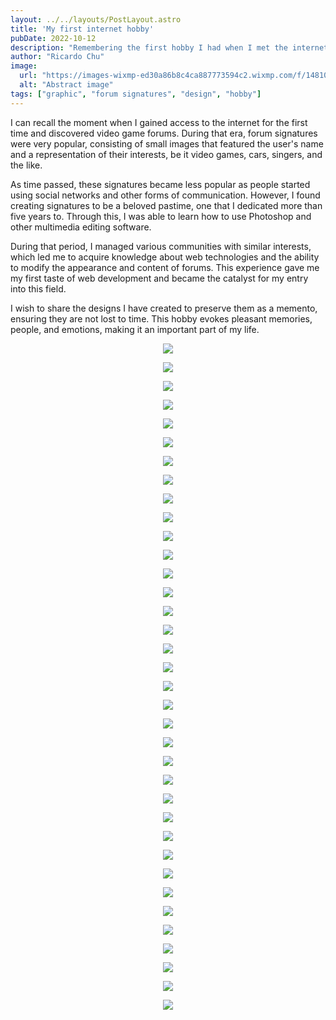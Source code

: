 ```yaml
---
layout: ../../layouts/PostLayout.astro
title: 'My first internet hobby'
pubDate: 2022-10-12
description: "Remembering the first hobby I had when I met the internet."
author: "Ricardo Chu"
image:
  url: "https://images-wixmp-ed30a86b8c4ca887773594c2.wixmp.com/f/14810fb1-f8b3-4adf-92c0-f15c7376d99c/dfv47d2-b74089e6-1c15-4383-a83e-ca7e45a85118.png/v1/fill/w_1192,h_670,q_70,strp/141__5__by_kypexfly_dfv47d2-pre.jpg?token=eyJ0eXAiOiJKV1QiLCJhbGciOiJIUzI1NiJ9.eyJzdWIiOiJ1cm46YXBwOjdlMGQxODg5ODIyNjQzNzNhNWYwZDQxNWVhMGQyNmUwIiwiaXNzIjoidXJuOmFwcDo3ZTBkMTg4OTgyMjY0MzczYTVmMGQ0MTVlYTBkMjZlMCIsIm9iaiI6W1t7ImhlaWdodCI6Ijw9NzIwIiwicGF0aCI6IlwvZlwvMTQ4MTBmYjEtZjhiMy00YWRmLTkyYzAtZjE1YzczNzZkOTljXC9kZnY0N2QyLWI3NDA4OWU2LTFjMTUtNDM4My1hODNlLWNhN2U0NWE4NTExOC5wbmciLCJ3aWR0aCI6Ijw9MTI4MCJ9XV0sImF1ZCI6WyJ1cm46c2VydmljZTppbWFnZS5vcGVyYXRpb25zIl19.l9QB10Zk6TBym_BBM6pv3qHkTtYRcRW2LZuEqVhhq28"
  alt: "Abstract image"
tags: ["graphic", "forum signatures", "design", "hobby"]
---
```


I can recall the moment when I gained access to the internet for the first time and discovered video game forums. During that era, forum signatures were very popular, consisting of small images that featured the user's name and a representation of their interests, be it video games, cars, singers, and the like.

As time passed, these signatures became less popular as people started using social networks and other forms of communication. However, I found creating signatures to be a beloved pastime, one that I dedicated more than five years to. Through this, I was able to learn how to use Photoshop and other multimedia editing software.

During that period, I managed various communities with similar interests, which led me to acquire knowledge about web technologies and the ability to modify the appearance and content of forums. This experience gave me my first taste of web development and became the catalyst for my entry into this field.

I wish to share the designs I have created to preserve them as a memento, ensuring they are not lost to time. This hobby evokes pleasant memories, people, and emotions, making it an important part of my life.

<center>

![](https://wixmp-ed30a86b8c4ca887773594c2.wixmp.com/f/14810fb1-f8b3-4adf-92c0-f15c7376d99c/d8mafhr-1f2f6472-8c72-433d-9e8f-27ee172b12d2.png?token=eyJ0eXAiOiJKV1QiLCJhbGciOiJIUzI1NiJ9.eyJzdWIiOiJ1cm46YXBwOjdlMGQxODg5ODIyNjQzNzNhNWYwZDQxNWVhMGQyNmUwIiwiaXNzIjoidXJuOmFwcDo3ZTBkMTg4OTgyMjY0MzczYTVmMGQ0MTVlYTBkMjZlMCIsImV4cCI6MTY4MjIxMjk4OCwiaWF0IjoxNjgyMTkxMzc4LCJqdGkiOiI2NDQ0MzQxY2JkZWQ1Iiwib2JqIjpbW3sicGF0aCI6IlwvZlwvMTQ4MTBmYjEtZjhiMy00YWRmLTkyYzAtZjE1YzczNzZkOTljXC9kOG1hZmhyLTFmMmY2NDcyLThjNzItNDMzZC05ZThmLTI3ZWUxNzJiMTJkMi5wbmcifV1dLCJhdWQiOlsidXJuOnNlcnZpY2U6ZmlsZS5kb3dubG9hZCJdfQ.WljfzWdLANoOZAIzy-Pe2OCqumDwBMK-N79ghvpnKXw)

![](https://images-wixmp-ed30a86b8c4ca887773594c2.wixmp.com/f/14810fb1-f8b3-4adf-92c0-f15c7376d99c/da6qo9n-0dab1366-9f40-478c-aca2-0e508feb8426.png?token=eyJ0eXAiOiJKV1QiLCJhbGciOiJIUzI1NiJ9.eyJzdWIiOiJ1cm46YXBwOjdlMGQxODg5ODIyNjQzNzNhNWYwZDQxNWVhMGQyNmUwIiwiaXNzIjoidXJuOmFwcDo3ZTBkMTg4OTgyMjY0MzczYTVmMGQ0MTVlYTBkMjZlMCIsIm9iaiI6W1t7InBhdGgiOiJcL2ZcLzE0ODEwZmIxLWY4YjMtNGFkZi05MmMwLWYxNWM3Mzc2ZDk5Y1wvZGE2cW85bi0wZGFiMTM2Ni05ZjQwLTQ3OGMtYWNhMi0wZTUwOGZlYjg0MjYucG5nIn1dXSwiYXVkIjpbInVybjpzZXJ2aWNlOmZpbGUuZG93bmxvYWQiXX0.dJZxO-mqB1kx2JC2GuyG3JlH65AzacH9LThB9jksC-Q)

![](https://images-wixmp-ed30a86b8c4ca887773594c2.wixmp.com/f/14810fb1-f8b3-4adf-92c0-f15c7376d99c/dd2szyq-a9a6a1dc-35f0-4439-bdf0-0f2f7c166c31.png?token=eyJ0eXAiOiJKV1QiLCJhbGciOiJIUzI1NiJ9.eyJzdWIiOiJ1cm46YXBwOjdlMGQxODg5ODIyNjQzNzNhNWYwZDQxNWVhMGQyNmUwIiwiaXNzIjoidXJuOmFwcDo3ZTBkMTg4OTgyMjY0MzczYTVmMGQ0MTVlYTBkMjZlMCIsIm9iaiI6W1t7InBhdGgiOiJcL2ZcLzE0ODEwZmIxLWY4YjMtNGFkZi05MmMwLWYxNWM3Mzc2ZDk5Y1wvZGQyc3p5cS1hOWE2YTFkYy0zNWYwLTQ0MzktYmRmMC0wZjJmN2MxNjZjMzEucG5nIn1dXSwiYXVkIjpbInVybjpzZXJ2aWNlOmZpbGUuZG93bmxvYWQiXX0.8wgrSplZaMt02ldnLTHP38D6XQn72QU9-5Ur_Xns4Kw)

![](https://images-wixmp-ed30a86b8c4ca887773594c2.wixmp.com/f/14810fb1-f8b3-4adf-92c0-f15c7376d99c/dac0i1d-5b7cc300-630b-47a3-838e-37e3daa4f780.png?token=eyJ0eXAiOiJKV1QiLCJhbGciOiJIUzI1NiJ9.eyJzdWIiOiJ1cm46YXBwOjdlMGQxODg5ODIyNjQzNzNhNWYwZDQxNWVhMGQyNmUwIiwiaXNzIjoidXJuOmFwcDo3ZTBkMTg4OTgyMjY0MzczYTVmMGQ0MTVlYTBkMjZlMCIsIm9iaiI6W1t7InBhdGgiOiJcL2ZcLzE0ODEwZmIxLWY4YjMtNGFkZi05MmMwLWYxNWM3Mzc2ZDk5Y1wvZGFjMGkxZC01YjdjYzMwMC02MzBiLTQ3YTMtODM4ZS0zN2UzZGFhNGY3ODAucG5nIn1dXSwiYXVkIjpbInVybjpzZXJ2aWNlOmZpbGUuZG93bmxvYWQiXX0.GS5g8IQwoCZrJN8vGeDUgxk4G6phuh3FdjULAYv-gpo)

![](https://images-wixmp-ed30a86b8c4ca887773594c2.wixmp.com/f/14810fb1-f8b3-4adf-92c0-f15c7376d99c/da6qn5s-e475dde1-f3d1-411b-85ae-efa54f1e3fd3.png?token=eyJ0eXAiOiJKV1QiLCJhbGciOiJIUzI1NiJ9.eyJzdWIiOiJ1cm46YXBwOjdlMGQxODg5ODIyNjQzNzNhNWYwZDQxNWVhMGQyNmUwIiwiaXNzIjoidXJuOmFwcDo3ZTBkMTg4OTgyMjY0MzczYTVmMGQ0MTVlYTBkMjZlMCIsIm9iaiI6W1t7InBhdGgiOiJcL2ZcLzE0ODEwZmIxLWY4YjMtNGFkZi05MmMwLWYxNWM3Mzc2ZDk5Y1wvZGE2cW41cy1lNDc1ZGRlMS1mM2QxLTQxMWItODVhZS1lZmE1NGYxZTNmZDMucG5nIn1dXSwiYXVkIjpbInVybjpzZXJ2aWNlOmZpbGUuZG93bmxvYWQiXX0.FDg9B4SumKhuQWJGpf7eNCLNei45uBSHXbs8G-Luun4)

![](https://images-wixmp-ed30a86b8c4ca887773594c2.wixmp.com/f/14810fb1-f8b3-4adf-92c0-f15c7376d99c/da4s7yc-edf557d0-9a81-4dac-b36e-f065abe73d7c.png?token=eyJ0eXAiOiJKV1QiLCJhbGciOiJIUzI1NiJ9.eyJzdWIiOiJ1cm46YXBwOjdlMGQxODg5ODIyNjQzNzNhNWYwZDQxNWVhMGQyNmUwIiwiaXNzIjoidXJuOmFwcDo3ZTBkMTg4OTgyMjY0MzczYTVmMGQ0MTVlYTBkMjZlMCIsIm9iaiI6W1t7InBhdGgiOiJcL2ZcLzE0ODEwZmIxLWY4YjMtNGFkZi05MmMwLWYxNWM3Mzc2ZDk5Y1wvZGE0czd5Yy1lZGY1NTdkMC05YTgxLTRkYWMtYjM2ZS1mMDY1YWJlNzNkN2MucG5nIn1dXSwiYXVkIjpbInVybjpzZXJ2aWNlOmZpbGUuZG93bmxvYWQiXX0._F5HVMYUdFx9IvSSVkBx7ZJplpDQZIjL_lV7G9aSlb0)

![](https://images-wixmp-ed30a86b8c4ca887773594c2.wixmp.com/f/14810fb1-f8b3-4adf-92c0-f15c7376d99c/d8h1b02-55d1cae9-0f2a-40ac-b906-1e7f4359e54f.png?token=eyJ0eXAiOiJKV1QiLCJhbGciOiJIUzI1NiJ9.eyJzdWIiOiJ1cm46YXBwOjdlMGQxODg5ODIyNjQzNzNhNWYwZDQxNWVhMGQyNmUwIiwiaXNzIjoidXJuOmFwcDo3ZTBkMTg4OTgyMjY0MzczYTVmMGQ0MTVlYTBkMjZlMCIsIm9iaiI6W1t7InBhdGgiOiJcL2ZcLzE0ODEwZmIxLWY4YjMtNGFkZi05MmMwLWYxNWM3Mzc2ZDk5Y1wvZDhoMWIwMi01NWQxY2FlOS0wZjJhLTQwYWMtYjkwNi0xZTdmNDM1OWU1NGYucG5nIn1dXSwiYXVkIjpbInVybjpzZXJ2aWNlOmZpbGUuZG93bmxvYWQiXX0.iRdbd3DFKf4-oLMadlss2mNBsuxED4Qb8dubfs76sww)

![](https://images-wixmp-ed30a86b8c4ca887773594c2.wixmp.com/f/14810fb1-f8b3-4adf-92c0-f15c7376d99c/d8bi54g-e5b0fbdd-b0b5-411d-954e-ebbdd3af3f9b.png?token=eyJ0eXAiOiJKV1QiLCJhbGciOiJIUzI1NiJ9.eyJzdWIiOiJ1cm46YXBwOjdlMGQxODg5ODIyNjQzNzNhNWYwZDQxNWVhMGQyNmUwIiwiaXNzIjoidXJuOmFwcDo3ZTBkMTg4OTgyMjY0MzczYTVmMGQ0MTVlYTBkMjZlMCIsIm9iaiI6W1t7InBhdGgiOiJcL2ZcLzE0ODEwZmIxLWY4YjMtNGFkZi05MmMwLWYxNWM3Mzc2ZDk5Y1wvZDhiaTU0Zy1lNWIwZmJkZC1iMGI1LTQxMWQtOTU0ZS1lYmJkZDNhZjNmOWIucG5nIn1dXSwiYXVkIjpbInVybjpzZXJ2aWNlOmZpbGUuZG93bmxvYWQiXX0.si3-GJgAOxC4Uaf31Nl9tZQE4xNh67mOE-VNci7V1ZE)

![](https://images-wixmp-ed30a86b8c4ca887773594c2.wixmp.com/f/14810fb1-f8b3-4adf-92c0-f15c7376d99c/d8m853g-ed755d1a-f2e2-4e02-bd0c-f6970da76a38.png?token=eyJ0eXAiOiJKV1QiLCJhbGciOiJIUzI1NiJ9.eyJzdWIiOiJ1cm46YXBwOjdlMGQxODg5ODIyNjQzNzNhNWYwZDQxNWVhMGQyNmUwIiwiaXNzIjoidXJuOmFwcDo3ZTBkMTg4OTgyMjY0MzczYTVmMGQ0MTVlYTBkMjZlMCIsIm9iaiI6W1t7InBhdGgiOiJcL2ZcLzE0ODEwZmIxLWY4YjMtNGFkZi05MmMwLWYxNWM3Mzc2ZDk5Y1wvZDhtODUzZy1lZDc1NWQxYS1mMmUyLTRlMDItYmQwYy1mNjk3MGRhNzZhMzgucG5nIn1dXSwiYXVkIjpbInVybjpzZXJ2aWNlOmZpbGUuZG93bmxvYWQiXX0.JGJwENduIRGVelnWTQxz1tmEvoYoONQNEYO0QGWA-G4)

![](https://images-wixmp-ed30a86b8c4ca887773594c2.wixmp.com/f/14810fb1-f8b3-4adf-92c0-f15c7376d99c/d7jrjbx-85c02b81-64de-4c83-8656-fcc333c09984.png?token=eyJ0eXAiOiJKV1QiLCJhbGciOiJIUzI1NiJ9.eyJzdWIiOiJ1cm46YXBwOjdlMGQxODg5ODIyNjQzNzNhNWYwZDQxNWVhMGQyNmUwIiwiaXNzIjoidXJuOmFwcDo3ZTBkMTg4OTgyMjY0MzczYTVmMGQ0MTVlYTBkMjZlMCIsIm9iaiI6W1t7InBhdGgiOiJcL2ZcLzE0ODEwZmIxLWY4YjMtNGFkZi05MmMwLWYxNWM3Mzc2ZDk5Y1wvZDdqcmpieC04NWMwMmI4MS02NGRlLTRjODMtODY1Ni1mY2MzMzNjMDk5ODQucG5nIn1dXSwiYXVkIjpbInVybjpzZXJ2aWNlOmZpbGUuZG93bmxvYWQiXX0.Io98R3WY6KgukYGcmDJBlqdxfzJHCTInV1_LLxJEC7w)

![](https://images-wixmp-ed30a86b8c4ca887773594c2.wixmp.com/f/14810fb1-f8b3-4adf-92c0-f15c7376d99c/d7ozyxd-8b28db2c-d005-4b19-b99d-593270b67c32.png?token=eyJ0eXAiOiJKV1QiLCJhbGciOiJIUzI1NiJ9.eyJzdWIiOiJ1cm46YXBwOjdlMGQxODg5ODIyNjQzNzNhNWYwZDQxNWVhMGQyNmUwIiwiaXNzIjoidXJuOmFwcDo3ZTBkMTg4OTgyMjY0MzczYTVmMGQ0MTVlYTBkMjZlMCIsIm9iaiI6W1t7InBhdGgiOiJcL2ZcLzE0ODEwZmIxLWY4YjMtNGFkZi05MmMwLWYxNWM3Mzc2ZDk5Y1wvZDdvenl4ZC04YjI4ZGIyYy1kMDA1LTRiMTktYjk5ZC01OTMyNzBiNjdjMzIucG5nIn1dXSwiYXVkIjpbInVybjpzZXJ2aWNlOmZpbGUuZG93bmxvYWQiXX0.HKqe8Xctx3gVOcOT-lLqyIsQOQEyqN9rKRug462YsfU)

![](https://images-wixmp-ed30a86b8c4ca887773594c2.wixmp.com/f/14810fb1-f8b3-4adf-92c0-f15c7376d99c/d8oxdio-b1800502-384e-4be8-9383-37c2a7b97576.png?token=eyJ0eXAiOiJKV1QiLCJhbGciOiJIUzI1NiJ9.eyJzdWIiOiJ1cm46YXBwOjdlMGQxODg5ODIyNjQzNzNhNWYwZDQxNWVhMGQyNmUwIiwiaXNzIjoidXJuOmFwcDo3ZTBkMTg4OTgyMjY0MzczYTVmMGQ0MTVlYTBkMjZlMCIsIm9iaiI6W1t7InBhdGgiOiJcL2ZcLzE0ODEwZmIxLWY4YjMtNGFkZi05MmMwLWYxNWM3Mzc2ZDk5Y1wvZDhveGRpby1iMTgwMDUwMi0zODRlLTRiZTgtOTM4My0zN2MyYTdiOTc1NzYucG5nIn1dXSwiYXVkIjpbInVybjpzZXJ2aWNlOmZpbGUuZG93bmxvYWQiXX0.nvUU6Ob833PmKQOjJkmRqFc4W3gH_NVnBh5DwNkmDxs)

![](https://images-wixmp-ed30a86b8c4ca887773594c2.wixmp.com/f/14810fb1-f8b3-4adf-92c0-f15c7376d99c/dd2szyx-28ac676f-fda1-4edb-a574-f4cd379d5e1b.png?token=eyJ0eXAiOiJKV1QiLCJhbGciOiJIUzI1NiJ9.eyJzdWIiOiJ1cm46YXBwOjdlMGQxODg5ODIyNjQzNzNhNWYwZDQxNWVhMGQyNmUwIiwiaXNzIjoidXJuOmFwcDo3ZTBkMTg4OTgyMjY0MzczYTVmMGQ0MTVlYTBkMjZlMCIsIm9iaiI6W1t7InBhdGgiOiJcL2ZcLzE0ODEwZmIxLWY4YjMtNGFkZi05MmMwLWYxNWM3Mzc2ZDk5Y1wvZGQyc3p5eC0yOGFjNjc2Zi1mZGExLTRlZGItYTU3NC1mNGNkMzc5ZDVlMWIucG5nIn1dXSwiYXVkIjpbInVybjpzZXJ2aWNlOmZpbGUuZG93bmxvYWQiXX0.Nx7KJ2iD6V9IEzf-jT15lQ6b5AdN2oHfCuOWRGFb21I)

![](https://images-wixmp-ed30a86b8c4ca887773594c2.wixmp.com/f/14810fb1-f8b3-4adf-92c0-f15c7376d99c/dbk10j2-344864bb-6e8e-419b-b1ce-8b5b0976a81b.png?token=eyJ0eXAiOiJKV1QiLCJhbGciOiJIUzI1NiJ9.eyJzdWIiOiJ1cm46YXBwOjdlMGQxODg5ODIyNjQzNzNhNWYwZDQxNWVhMGQyNmUwIiwiaXNzIjoidXJuOmFwcDo3ZTBkMTg4OTgyMjY0MzczYTVmMGQ0MTVlYTBkMjZlMCIsIm9iaiI6W1t7InBhdGgiOiJcL2ZcLzE0ODEwZmIxLWY4YjMtNGFkZi05MmMwLWYxNWM3Mzc2ZDk5Y1wvZGJrMTBqMi0zNDQ4NjRiYi02ZThlLTQxOWItYjFjZS04YjViMDk3NmE4MWIucG5nIn1dXSwiYXVkIjpbInVybjpzZXJ2aWNlOmZpbGUuZG93bmxvYWQiXX0.orj4u9_yrUI_gagPoAyAvlymZRZ8IzWvhVzqQYnTExw)

![](https://images-wixmp-ed30a86b8c4ca887773594c2.wixmp.com/f/14810fb1-f8b3-4adf-92c0-f15c7376d99c/dbi5pmg-66b635ac-702a-4789-8f41-58b690a0c192.png?token=eyJ0eXAiOiJKV1QiLCJhbGciOiJIUzI1NiJ9.eyJzdWIiOiJ1cm46YXBwOjdlMGQxODg5ODIyNjQzNzNhNWYwZDQxNWVhMGQyNmUwIiwiaXNzIjoidXJuOmFwcDo3ZTBkMTg4OTgyMjY0MzczYTVmMGQ0MTVlYTBkMjZlMCIsIm9iaiI6W1t7InBhdGgiOiJcL2ZcLzE0ODEwZmIxLWY4YjMtNGFkZi05MmMwLWYxNWM3Mzc2ZDk5Y1wvZGJpNXBtZy02NmI2MzVhYy03MDJhLTQ3ODktOGY0MS01OGI2OTBhMGMxOTIucG5nIn1dXSwiYXVkIjpbInVybjpzZXJ2aWNlOmZpbGUuZG93bmxvYWQiXX0.Jq0J7zfcyAlY2OXna_x5c9SGisUSdaHPM5Fyx5glBKA)

![](https://images-wixmp-ed30a86b8c4ca887773594c2.wixmp.com/f/14810fb1-f8b3-4adf-92c0-f15c7376d99c/db5xs7z-ebaaa0b5-4e20-4980-889e-c26248559ddc.png?token=eyJ0eXAiOiJKV1QiLCJhbGciOiJIUzI1NiJ9.eyJzdWIiOiJ1cm46YXBwOjdlMGQxODg5ODIyNjQzNzNhNWYwZDQxNWVhMGQyNmUwIiwiaXNzIjoidXJuOmFwcDo3ZTBkMTg4OTgyMjY0MzczYTVmMGQ0MTVlYTBkMjZlMCIsIm9iaiI6W1t7InBhdGgiOiJcL2ZcLzE0ODEwZmIxLWY4YjMtNGFkZi05MmMwLWYxNWM3Mzc2ZDk5Y1wvZGI1eHM3ei1lYmFhYTBiNS00ZTIwLTQ5ODAtODg5ZS1jMjYyNDg1NTlkZGMucG5nIn1dXSwiYXVkIjpbInVybjpzZXJ2aWNlOmZpbGUuZG93bmxvYWQiXX0.VtBdlo_zMXdfC6AYPwLhXrPLkG20fiaiksSiyU9kKuA)

![](https://images-wixmp-ed30a86b8c4ca887773594c2.wixmp.com/f/14810fb1-f8b3-4adf-92c0-f15c7376d99c/dbd9q7m-45167d22-709e-45ca-bb83-35cef616586c.png?token=eyJ0eXAiOiJKV1QiLCJhbGciOiJIUzI1NiJ9.eyJzdWIiOiJ1cm46YXBwOjdlMGQxODg5ODIyNjQzNzNhNWYwZDQxNWVhMGQyNmUwIiwiaXNzIjoidXJuOmFwcDo3ZTBkMTg4OTgyMjY0MzczYTVmMGQ0MTVlYTBkMjZlMCIsIm9iaiI6W1t7InBhdGgiOiJcL2ZcLzE0ODEwZmIxLWY4YjMtNGFkZi05MmMwLWYxNWM3Mzc2ZDk5Y1wvZGJkOXE3bS00NTE2N2QyMi03MDllLTQ1Y2EtYmI4My0zNWNlZjYxNjU4NmMucG5nIn1dXSwiYXVkIjpbInVybjpzZXJ2aWNlOmZpbGUuZG93bmxvYWQiXX0.aGsS38Ao6sLUCdnW1qDKG_qReitEUYjKBuI3xVADYe4)

![](https://images-wixmp-ed30a86b8c4ca887773594c2.wixmp.com/f/14810fb1-f8b3-4adf-92c0-f15c7376d99c/d8or5rv-e72c4bad-e672-4b8f-921c-9e117d1906d6.png?token=eyJ0eXAiOiJKV1QiLCJhbGciOiJIUzI1NiJ9.eyJzdWIiOiJ1cm46YXBwOjdlMGQxODg5ODIyNjQzNzNhNWYwZDQxNWVhMGQyNmUwIiwiaXNzIjoidXJuOmFwcDo3ZTBkMTg4OTgyMjY0MzczYTVmMGQ0MTVlYTBkMjZlMCIsIm9iaiI6W1t7InBhdGgiOiJcL2ZcLzE0ODEwZmIxLWY4YjMtNGFkZi05MmMwLWYxNWM3Mzc2ZDk5Y1wvZDhvcjVydi1lNzJjNGJhZC1lNjcyLTRiOGYtOTIxYy05ZTExN2QxOTA2ZDYucG5nIn1dXSwiYXVkIjpbInVybjpzZXJ2aWNlOmZpbGUuZG93bmxvYWQiXX0.30XlwpK4F-Cf2_HCL3YHEri9994dgZvpianGFQIxQEM)

![](https://images-wixmp-ed30a86b8c4ca887773594c2.wixmp.com/f/14810fb1-f8b3-4adf-92c0-f15c7376d99c/d8ou5aw-1cc82257-af49-48f6-baa9-fc6c0166f676.png?token=eyJ0eXAiOiJKV1QiLCJhbGciOiJIUzI1NiJ9.eyJzdWIiOiJ1cm46YXBwOjdlMGQxODg5ODIyNjQzNzNhNWYwZDQxNWVhMGQyNmUwIiwiaXNzIjoidXJuOmFwcDo3ZTBkMTg4OTgyMjY0MzczYTVmMGQ0MTVlYTBkMjZlMCIsIm9iaiI6W1t7InBhdGgiOiJcL2ZcLzE0ODEwZmIxLWY4YjMtNGFkZi05MmMwLWYxNWM3Mzc2ZDk5Y1wvZDhvdTVhdy0xY2M4MjI1Ny1hZjQ5LTQ4ZjYtYmFhOS1mYzZjMDE2NmY2NzYucG5nIn1dXSwiYXVkIjpbInVybjpzZXJ2aWNlOmZpbGUuZG93bmxvYWQiXX0.csQraQvIoelLLBpX8jzBCUsnHme_ICPN-8a5ZYKYZd4)

![](https://images-wixmp-ed30a86b8c4ca887773594c2.wixmp.com/f/14810fb1-f8b3-4adf-92c0-f15c7376d99c/da6qn3u-286af75c-d361-4e2d-875e-eafb02fabb6d.png?token=eyJ0eXAiOiJKV1QiLCJhbGciOiJIUzI1NiJ9.eyJzdWIiOiJ1cm46YXBwOjdlMGQxODg5ODIyNjQzNzNhNWYwZDQxNWVhMGQyNmUwIiwiaXNzIjoidXJuOmFwcDo3ZTBkMTg4OTgyMjY0MzczYTVmMGQ0MTVlYTBkMjZlMCIsIm9iaiI6W1t7InBhdGgiOiJcL2ZcLzE0ODEwZmIxLWY4YjMtNGFkZi05MmMwLWYxNWM3Mzc2ZDk5Y1wvZGE2cW4zdS0yODZhZjc1Yy1kMzYxLTRlMmQtODc1ZS1lYWZiMDJmYWJiNmQucG5nIn1dXSwiYXVkIjpbInVybjpzZXJ2aWNlOmZpbGUuZG93bmxvYWQiXX0.PKc-nT_jYyUISKfbRDN4o2xlzEfb8BRYS5N_K-mTW7c)

![](https://images-wixmp-ed30a86b8c4ca887773594c2.wixmp.com/f/14810fb1-f8b3-4adf-92c0-f15c7376d99c/da6qn0h-42e7d4b3-bf04-46c3-822f-71b916eefd47.png?token=eyJ0eXAiOiJKV1QiLCJhbGciOiJIUzI1NiJ9.eyJzdWIiOiJ1cm46YXBwOjdlMGQxODg5ODIyNjQzNzNhNWYwZDQxNWVhMGQyNmUwIiwiaXNzIjoidXJuOmFwcDo3ZTBkMTg4OTgyMjY0MzczYTVmMGQ0MTVlYTBkMjZlMCIsIm9iaiI6W1t7InBhdGgiOiJcL2ZcLzE0ODEwZmIxLWY4YjMtNGFkZi05MmMwLWYxNWM3Mzc2ZDk5Y1wvZGE2cW4waC00MmU3ZDRiMy1iZjA0LTQ2YzMtODIyZi03MWI5MTZlZWZkNDcucG5nIn1dXSwiYXVkIjpbInVybjpzZXJ2aWNlOmZpbGUuZG93bmxvYWQiXX0.VQPK7OXzzz9b__1owsD0GY5cr_JesfxSSIV6_aT2VNk)

![](https://images-wixmp-ed30a86b8c4ca887773594c2.wixmp.com/f/14810fb1-f8b3-4adf-92c0-f15c7376d99c/da7e5bw-d119d0f1-2bf4-44e8-b534-f00dd053f877.png?token=eyJ0eXAiOiJKV1QiLCJhbGciOiJIUzI1NiJ9.eyJzdWIiOiJ1cm46YXBwOjdlMGQxODg5ODIyNjQzNzNhNWYwZDQxNWVhMGQyNmUwIiwiaXNzIjoidXJuOmFwcDo3ZTBkMTg4OTgyMjY0MzczYTVmMGQ0MTVlYTBkMjZlMCIsIm9iaiI6W1t7InBhdGgiOiJcL2ZcLzE0ODEwZmIxLWY4YjMtNGFkZi05MmMwLWYxNWM3Mzc2ZDk5Y1wvZGE3ZTVidy1kMTE5ZDBmMS0yYmY0LTQ0ZTgtYjUzNC1mMDBkZDA1M2Y4NzcucG5nIn1dXSwiYXVkIjpbInVybjpzZXJ2aWNlOmZpbGUuZG93bmxvYWQiXX0.-BU7HhGzp0Ko9R2f8Pzo6QlrPP6FzWDFbUEqM1EqNx4)

![](https://images-wixmp-ed30a86b8c4ca887773594c2.wixmp.com/f/14810fb1-f8b3-4adf-92c0-f15c7376d99c/da6qodr-e33e310e-4f81-4a31-a0d8-4b432d37b5ed.png?token=eyJ0eXAiOiJKV1QiLCJhbGciOiJIUzI1NiJ9.eyJzdWIiOiJ1cm46YXBwOjdlMGQxODg5ODIyNjQzNzNhNWYwZDQxNWVhMGQyNmUwIiwiaXNzIjoidXJuOmFwcDo3ZTBkMTg4OTgyMjY0MzczYTVmMGQ0MTVlYTBkMjZlMCIsIm9iaiI6W1t7InBhdGgiOiJcL2ZcLzE0ODEwZmIxLWY4YjMtNGFkZi05MmMwLWYxNWM3Mzc2ZDk5Y1wvZGE2cW9kci1lMzNlMzEwZS00ZjgxLTRhMzEtYTBkOC00YjQzMmQzN2I1ZWQucG5nIn1dXSwiYXVkIjpbInVybjpzZXJ2aWNlOmZpbGUuZG93bmxvYWQiXX0.uEJHUUv0j6u_BAroJPupALd1srgFF1Il28GGPnJ2EjU)

![](https://images-wixmp-ed30a86b8c4ca887773594c2.wixmp.com/f/14810fb1-f8b3-4adf-92c0-f15c7376d99c/dbjyvsm-bb872237-1dcb-403c-aab1-c1740ae97962.png?token=eyJ0eXAiOiJKV1QiLCJhbGciOiJIUzI1NiJ9.eyJzdWIiOiJ1cm46YXBwOjdlMGQxODg5ODIyNjQzNzNhNWYwZDQxNWVhMGQyNmUwIiwiaXNzIjoidXJuOmFwcDo3ZTBkMTg4OTgyMjY0MzczYTVmMGQ0MTVlYTBkMjZlMCIsIm9iaiI6W1t7InBhdGgiOiJcL2ZcLzE0ODEwZmIxLWY4YjMtNGFkZi05MmMwLWYxNWM3Mzc2ZDk5Y1wvZGJqeXZzbS1iYjg3MjIzNy0xZGNiLTQwM2MtYWFiMS1jMTc0MGFlOTc5NjIucG5nIn1dXSwiYXVkIjpbInVybjpzZXJ2aWNlOmZpbGUuZG93bmxvYWQiXX0.MaRdeJA0iWX7f7-FgaMbe5p0nV-8xoHbfaV3CNr42Bw)

![](https://images-wixmp-ed30a86b8c4ca887773594c2.wixmp.com/f/14810fb1-f8b3-4adf-92c0-f15c7376d99c/da6qnc8-a8022283-b2c3-4806-b043-cbbab265f558.png?token=eyJ0eXAiOiJKV1QiLCJhbGciOiJIUzI1NiJ9.eyJzdWIiOiJ1cm46YXBwOjdlMGQxODg5ODIyNjQzNzNhNWYwZDQxNWVhMGQyNmUwIiwiaXNzIjoidXJuOmFwcDo3ZTBkMTg4OTgyMjY0MzczYTVmMGQ0MTVlYTBkMjZlMCIsIm9iaiI6W1t7InBhdGgiOiJcL2ZcLzE0ODEwZmIxLWY4YjMtNGFkZi05MmMwLWYxNWM3Mzc2ZDk5Y1wvZGE2cW5jOC1hODAyMjI4My1iMmMzLTQ4MDYtYjA0My1jYmJhYjI2NWY1NTgucG5nIn1dXSwiYXVkIjpbInVybjpzZXJ2aWNlOmZpbGUuZG93bmxvYWQiXX0.f7vnLPpFOH-PVFZAQWdc9M5lxdAFlDRWGw5OAZGrWhA)

![](https://images-wixmp-ed30a86b8c4ca887773594c2.wixmp.com/f/14810fb1-f8b3-4adf-92c0-f15c7376d99c/da6qo18-4bb4e4a3-2879-48e8-8404-f61668948794.png?token=eyJ0eXAiOiJKV1QiLCJhbGciOiJIUzI1NiJ9.eyJzdWIiOiJ1cm46YXBwOjdlMGQxODg5ODIyNjQzNzNhNWYwZDQxNWVhMGQyNmUwIiwiaXNzIjoidXJuOmFwcDo3ZTBkMTg4OTgyMjY0MzczYTVmMGQ0MTVlYTBkMjZlMCIsIm9iaiI6W1t7InBhdGgiOiJcL2ZcLzE0ODEwZmIxLWY4YjMtNGFkZi05MmMwLWYxNWM3Mzc2ZDk5Y1wvZGE2cW8xOC00YmI0ZTRhMy0yODc5LTQ4ZTgtODQwNC1mNjE2Njg5NDg3OTQucG5nIn1dXSwiYXVkIjpbInVybjpzZXJ2aWNlOmZpbGUuZG93bmxvYWQiXX0.jCc0ZYlVYExFZpoQMyyHGG8SmoNTDGQVO7KeGu_4vwA)

![](https://images-wixmp-ed30a86b8c4ca887773594c2.wixmp.com/f/14810fb1-f8b3-4adf-92c0-f15c7376d99c/da6qnyj-ce068a0d-8df3-4983-9a25-a6f1530993f1.png?token=eyJ0eXAiOiJKV1QiLCJhbGciOiJIUzI1NiJ9.eyJzdWIiOiJ1cm46YXBwOjdlMGQxODg5ODIyNjQzNzNhNWYwZDQxNWVhMGQyNmUwIiwiaXNzIjoidXJuOmFwcDo3ZTBkMTg4OTgyMjY0MzczYTVmMGQ0MTVlYTBkMjZlMCIsIm9iaiI6W1t7InBhdGgiOiJcL2ZcLzE0ODEwZmIxLWY4YjMtNGFkZi05MmMwLWYxNWM3Mzc2ZDk5Y1wvZGE2cW55ai1jZTA2OGEwZC04ZGYzLTQ5ODMtOWEyNS1hNmYxNTMwOTkzZjEucG5nIn1dXSwiYXVkIjpbInVybjpzZXJ2aWNlOmZpbGUuZG93bmxvYWQiXX0.KZds82CMzl3YBtYhuhuhKuCHGHpDxe5Ri7P63dFiCMs)

![](https://images-wixmp-ed30a86b8c4ca887773594c2.wixmp.com/f/14810fb1-f8b3-4adf-92c0-f15c7376d99c/da6qoen-c7ccb6fd-29ef-4e69-b7ad-d8dbdc323972.png?token=eyJ0eXAiOiJKV1QiLCJhbGciOiJIUzI1NiJ9.eyJzdWIiOiJ1cm46YXBwOjdlMGQxODg5ODIyNjQzNzNhNWYwZDQxNWVhMGQyNmUwIiwiaXNzIjoidXJuOmFwcDo3ZTBkMTg4OTgyMjY0MzczYTVmMGQ0MTVlYTBkMjZlMCIsIm9iaiI6W1t7InBhdGgiOiJcL2ZcLzE0ODEwZmIxLWY4YjMtNGFkZi05MmMwLWYxNWM3Mzc2ZDk5Y1wvZGE2cW9lbi1jN2NjYjZmZC0yOWVmLTRlNjktYjdhZC1kOGRiZGMzMjM5NzIucG5nIn1dXSwiYXVkIjpbInVybjpzZXJ2aWNlOmZpbGUuZG93bmxvYWQiXX0.pWLdM3r0jGg4_49JgugQ53B6eXjGN8QLVgAYQhLGVeY)

![](https://images-wixmp-ed30a86b8c4ca887773594c2.wixmp.com/f/14810fb1-f8b3-4adf-92c0-f15c7376d99c/da6qp99-9dc382fe-dc98-42c3-8f37-621170ef0c37.png?token=eyJ0eXAiOiJKV1QiLCJhbGciOiJIUzI1NiJ9.eyJzdWIiOiJ1cm46YXBwOjdlMGQxODg5ODIyNjQzNzNhNWYwZDQxNWVhMGQyNmUwIiwiaXNzIjoidXJuOmFwcDo3ZTBkMTg4OTgyMjY0MzczYTVmMGQ0MTVlYTBkMjZlMCIsIm9iaiI6W1t7InBhdGgiOiJcL2ZcLzE0ODEwZmIxLWY4YjMtNGFkZi05MmMwLWYxNWM3Mzc2ZDk5Y1wvZGE2cXA5OS05ZGMzODJmZS1kYzk4LTQyYzMtOGYzNy02MjExNzBlZjBjMzcucG5nIn1dXSwiYXVkIjpbInVybjpzZXJ2aWNlOmZpbGUuZG93bmxvYWQiXX0.Rl12PtF5QyU5OOjSzSNFnZPem5X5_HBmfqoJ0_snGEg)

![](https://images-wixmp-ed30a86b8c4ca887773594c2.wixmp.com/f/14810fb1-f8b3-4adf-92c0-f15c7376d99c/da6qo0e-01c119e2-467c-49c2-a5e5-6b0cfb605720.png?token=eyJ0eXAiOiJKV1QiLCJhbGciOiJIUzI1NiJ9.eyJzdWIiOiJ1cm46YXBwOjdlMGQxODg5ODIyNjQzNzNhNWYwZDQxNWVhMGQyNmUwIiwiaXNzIjoidXJuOmFwcDo3ZTBkMTg4OTgyMjY0MzczYTVmMGQ0MTVlYTBkMjZlMCIsIm9iaiI6W1t7InBhdGgiOiJcL2ZcLzE0ODEwZmIxLWY4YjMtNGFkZi05MmMwLWYxNWM3Mzc2ZDk5Y1wvZGE2cW8wZS0wMWMxMTllMi00NjdjLTQ5YzItYTVlNS02YjBjZmI2MDU3MjAucG5nIn1dXSwiYXVkIjpbInVybjpzZXJ2aWNlOmZpbGUuZG93bmxvYWQiXX0.t50xAdRS1HvM3U9xEVWR9_Z1KqL-dlphFwZhxwlOoPY)

![](https://images-wixmp-ed30a86b8c4ca887773594c2.wixmp.com/f/14810fb1-f8b3-4adf-92c0-f15c7376d99c/da7e58t-d1cc95a4-9b30-4605-928e-28eddaf51419.png?token=eyJ0eXAiOiJKV1QiLCJhbGciOiJIUzI1NiJ9.eyJzdWIiOiJ1cm46YXBwOjdlMGQxODg5ODIyNjQzNzNhNWYwZDQxNWVhMGQyNmUwIiwiaXNzIjoidXJuOmFwcDo3ZTBkMTg4OTgyMjY0MzczYTVmMGQ0MTVlYTBkMjZlMCIsIm9iaiI6W1t7InBhdGgiOiJcL2ZcLzE0ODEwZmIxLWY4YjMtNGFkZi05MmMwLWYxNWM3Mzc2ZDk5Y1wvZGE3ZTU4dC1kMWNjOTVhNC05YjMwLTQ2MDUtOTI4ZS0yOGVkZGFmNTE0MTkucG5nIn1dXSwiYXVkIjpbInVybjpzZXJ2aWNlOmZpbGUuZG93bmxvYWQiXX0.posZNFpDcF2tqqvZP6K9NI4zoHS6JRdQpnz8oQJqQBo)

![](https://images-wixmp-ed30a86b8c4ca887773594c2.wixmp.com/f/14810fb1-f8b3-4adf-92c0-f15c7376d99c/d7p8lxj-4376e9be-503a-4587-a564-397a93916a22.png?token=eyJ0eXAiOiJKV1QiLCJhbGciOiJIUzI1NiJ9.eyJzdWIiOiJ1cm46YXBwOjdlMGQxODg5ODIyNjQzNzNhNWYwZDQxNWVhMGQyNmUwIiwiaXNzIjoidXJuOmFwcDo3ZTBkMTg4OTgyMjY0MzczYTVmMGQ0MTVlYTBkMjZlMCIsIm9iaiI6W1t7InBhdGgiOiJcL2ZcLzE0ODEwZmIxLWY4YjMtNGFkZi05MmMwLWYxNWM3Mzc2ZDk5Y1wvZDdwOGx4ai00Mzc2ZTliZS01MDNhLTQ1ODctYTU2NC0zOTdhOTM5MTZhMjIucG5nIn1dXSwiYXVkIjpbInVybjpzZXJ2aWNlOmZpbGUuZG93bmxvYWQiXX0.zptWBf4RGkcrHllZKnX02WicIdXu9uUV3D1CGbEFfro)

![](https://images-wixmp-ed30a86b8c4ca887773594c2.wixmp.com/f/14810fb1-f8b3-4adf-92c0-f15c7376d99c/dadv6xi-a5e71261-1994-45b0-a70e-484e1e58192a.png?token=eyJ0eXAiOiJKV1QiLCJhbGciOiJIUzI1NiJ9.eyJzdWIiOiJ1cm46YXBwOjdlMGQxODg5ODIyNjQzNzNhNWYwZDQxNWVhMGQyNmUwIiwiaXNzIjoidXJuOmFwcDo3ZTBkMTg4OTgyMjY0MzczYTVmMGQ0MTVlYTBkMjZlMCIsIm9iaiI6W1t7InBhdGgiOiJcL2ZcLzE0ODEwZmIxLWY4YjMtNGFkZi05MmMwLWYxNWM3Mzc2ZDk5Y1wvZGFkdjZ4aS1hNWU3MTI2MS0xOTk0LTQ1YjAtYTcwZS00ODRlMWU1ODE5MmEucG5nIn1dXSwiYXVkIjpbInVybjpzZXJ2aWNlOmZpbGUuZG93bmxvYWQiXX0.opFJZoQnOFUuf5-_01ppKWz33FWGvT8cqSkHJlQWJv4)

![](https://images-wixmp-ed30a86b8c4ca887773594c2.wixmp.com/f/14810fb1-f8b3-4adf-92c0-f15c7376d99c/dfv47bu-cf73ddeb-c1bd-4ef1-b01e-806948fa4aad.png?token=eyJ0eXAiOiJKV1QiLCJhbGciOiJIUzI1NiJ9.eyJzdWIiOiJ1cm46YXBwOjdlMGQxODg5ODIyNjQzNzNhNWYwZDQxNWVhMGQyNmUwIiwiaXNzIjoidXJuOmFwcDo3ZTBkMTg4OTgyMjY0MzczYTVmMGQ0MTVlYTBkMjZlMCIsIm9iaiI6W1t7InBhdGgiOiJcL2ZcLzE0ODEwZmIxLWY4YjMtNGFkZi05MmMwLWYxNWM3Mzc2ZDk5Y1wvZGZ2NDdidS1jZjczZGRlYi1jMWJkLTRlZjEtYjAxZS04MDY5NDhmYTRhYWQucG5nIn1dXSwiYXVkIjpbInVybjpzZXJ2aWNlOmZpbGUuZG93bmxvYWQiXX0.dNboYQlPP-nMf_HkvURypcA5xl4gimCOPjdG8UH-LKw)

![](https://images-wixmp-ed30a86b8c4ca887773594c2.wixmp.com/f/14810fb1-f8b3-4adf-92c0-f15c7376d99c/dfv47eg-e496024c-a4a7-440c-af5a-041c001d2c60.png?token=eyJ0eXAiOiJKV1QiLCJhbGciOiJIUzI1NiJ9.eyJzdWIiOiJ1cm46YXBwOjdlMGQxODg5ODIyNjQzNzNhNWYwZDQxNWVhMGQyNmUwIiwiaXNzIjoidXJuOmFwcDo3ZTBkMTg4OTgyMjY0MzczYTVmMGQ0MTVlYTBkMjZlMCIsIm9iaiI6W1t7InBhdGgiOiJcL2ZcLzE0ODEwZmIxLWY4YjMtNGFkZi05MmMwLWYxNWM3Mzc2ZDk5Y1wvZGZ2NDdlZy1lNDk2MDI0Yy1hNGE3LTQ0MGMtYWY1YS0wNDFjMDAxZDJjNjAucG5nIn1dXSwiYXVkIjpbInVybjpzZXJ2aWNlOmZpbGUuZG93bmxvYWQiXX0.UPmD1mg41PwJ3rVsHuBWGzsPwqHIdJc5WhbZecApVsc)

![](https://images-wixmp-ed30a86b8c4ca887773594c2.wixmp.com/f/14810fb1-f8b3-4adf-92c0-f15c7376d99c/deiwmfo-7137a205-c89f-4160-9c3f-2cacdd773706.png?token=eyJ0eXAiOiJKV1QiLCJhbGciOiJIUzI1NiJ9.eyJzdWIiOiJ1cm46YXBwOjdlMGQxODg5ODIyNjQzNzNhNWYwZDQxNWVhMGQyNmUwIiwiaXNzIjoidXJuOmFwcDo3ZTBkMTg4OTgyMjY0MzczYTVmMGQ0MTVlYTBkMjZlMCIsIm9iaiI6W1t7InBhdGgiOiJcL2ZcLzE0ODEwZmIxLWY4YjMtNGFkZi05MmMwLWYxNWM3Mzc2ZDk5Y1wvZGVpd21mby03MTM3YTIwNS1jODlmLTQxNjAtOWMzZi0yY2FjZGQ3NzM3MDYucG5nIn1dXSwiYXVkIjpbInVybjpzZXJ2aWNlOmZpbGUuZG93bmxvYWQiXX0.PMpgNz8b4VKqnzFTotsgpzqtdftscCQiDXhPhlLKmtA)

</center>